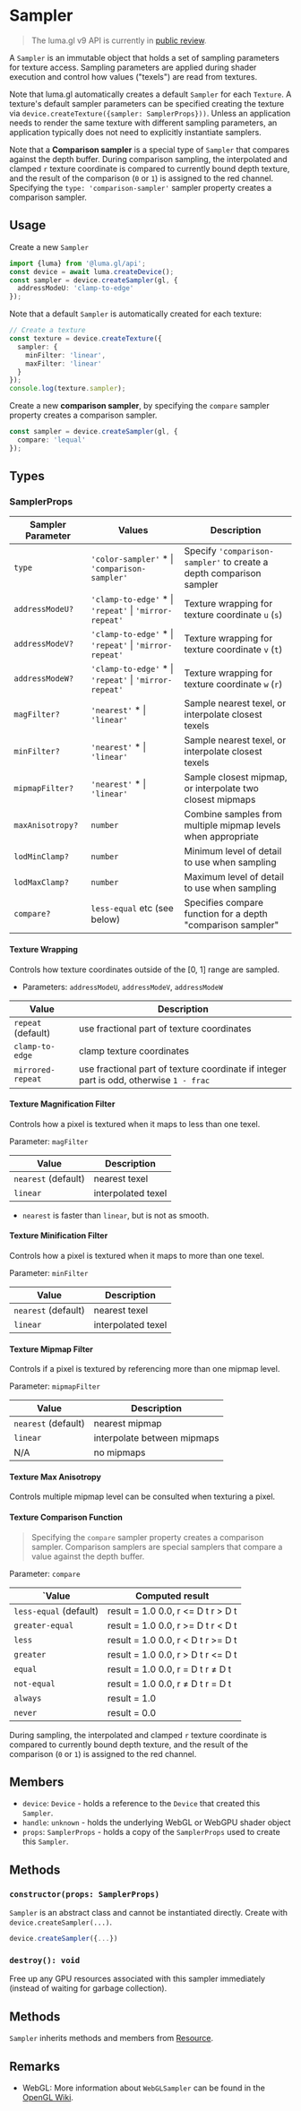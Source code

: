 # Sampler

> The luma.gl v9 API is currently in [public review](/docs/public-review).

A `Sampler` is an immutable object that holds a set of sampling parameters for texture access.
Sampling parameters are applied during shader execution and control how values ("texels")
are read from textures.

Note that luma.gl automatically creates a default `Sampler` for each `Texture`.
A texture's default sampler parameters can be specified creating the texture via `device.createTexture({sampler: SamplerProps}))`.
Unless an application needs to render the same texture with different sampling parameters,
an application typically does not need to explicitly instantiate samplers.

Note that a **Comparison sampler** is a special type of `Sampler` that compares against the depth buffer.
During comparison sampling, the interpolated and clamped `r` texture coordinate is compared to currently bound depth texture,
and the result of the comparison (`0` or `1`) is assigned to the red channel.
Specifying the `type: 'comparison-sampler'` sampler property creates a comparison sampler.

## Usage

Create a new `Sampler`

```typescript
import {luma} from '@luma.gl/api';
const device = await luma.createDevice();
const sampler = device.createSampler(gl, {
  addressModeU: 'clamp-to-edge'
});
```

Note that a default `Sampler` is automatically created for each texture:

```typescript
// Create a texture
const texture = device.createTexture({
  sampler: {
    minFilter: 'linear',
    maxFilter: 'linear'
  }
});
console.log(texture.sampler);
```

Create a new **comparison sampler**, by specifying the `compare` sampler property creates a comparison sampler.

```typescript
const sampler = device.createSampler(gl, {
  compare: 'lequal'
});
```

## Types

### SamplerProps

| Sampler Parameter | Values                                                  | Description                                                         |
| ----------------- | ------------------------------------------------------- | ------------------------------------------------------------------- |
| `type`            | `'color-sampler'` \* \| `'comparison-sampler'`          | Specify `'comparison-sampler'` to create a depth comparison sampler |
| `addressModeU?`   | `'clamp-to-edge'` \* \| `'repeat'` \| `'mirror-repeat'` | Texture wrapping for texture coordinate `u` (`s`)                   |
| `addressModeV?`   | `'clamp-to-edge'` \* \| `'repeat'` \| `'mirror-repeat'` | Texture wrapping for texture coordinate `v` (`t`)                   |
| `addressModeW?`   | `'clamp-to-edge'` \* \| `'repeat'` \| `'mirror-repeat'` | Texture wrapping for texture coordinate `w` (`r`)                   |
| `magFilter?`      | `'nearest'` \* \| `'linear'`                            | Sample nearest texel, or interpolate closest texels                 |
| `minFilter?`      | `'nearest'` \* \| `'linear'`                            | Sample nearest texel, or interpolate closest texels                 |
| `mipmapFilter?`   | `'nearest'` \* \| `'linear'`                            | Sample closest mipmap, or interpolate two closest mipmaps           |
| `maxAnisotropy?`  | `number`                                                | Combine samples from multiple mipmap levels when appropriate        |
| `lodMinClamp?`    | `number`                                                | Minimum level of detail to use when sampling                        |
| `lodMaxClamp?`    | `number`                                                | Maximum level of detail to use when sampling                        |
| `compare?`        | `less-equal` etc (see below)                            | Specifies compare function for a depth "comparison sampler"         |

#### Texture Wrapping

Controls how texture coordinates outside of the [0, 1] range are sampled.

- Parameters: `addressModeU`, `addressModeV`, `addressModeW`

| Value              | Description                                                                            |
| ------------------ | -------------------------------------------------------------------------------------- |
| `repeat` (default) | use fractional part of texture coordinates                                             |
| `clamp-to-edge`    | clamp texture coordinates                                                              |
| `mirrored-repeat`  | use fractional part of texture coordinate if integer part is odd, otherwise `1 - frac` |

#### Texture Magnification Filter

Controls how a pixel is textured when it maps to less than one texel.

Parameter: `magFilter`

| Value               | Description        |
| ------------------- | ------------------ |
| `nearest` (default) | nearest texel      |
| `linear`            | interpolated texel |

- `nearest` is faster than `linear`, but is not as smooth.

#### Texture Minification Filter

Controls how a pixel is textured when it maps to more than one texel.

Parameter: `minFilter`

| Value               | Description        |
| ------------------- | ------------------ |
| `nearest` (default) | nearest texel      |
| `linear`            | interpolated texel |

#### Texture Mipmap Filter

Controls if a pixel is textured by referencing more than one mipmap level.

Parameter: `mipmapFilter`

| Value               | Description                 |
| ------------------- | --------------------------- |
| `nearest` (default) | nearest mipmap              |
| `linear`            | interpolate between mipmaps |
| N/A                 | no mipmaps                  |

#### Texture Max Anisotropy

Controls multiple mipmap level can be consulted when texturing a pixel.

#### Texture Comparison Function

> Specifying the `compare` sampler property creates a comparison sampler.
> Comparison samplers are special samplers that compare a value against the depth buffer.

Parameter: `compare`

| `Value                 | Computed result                    |
| ---------------------- | ---------------------------------- |
| `less-equal` (default) | result = 1.0 0.0, r <= D t r > D t |
| `greater-equal`        | result = 1.0 0.0, r >= D t r < D t |
| `less`                 | result = 1.0 0.0, r < D t r >= D t |
| `greater`              | result = 1.0 0.0, r > D t r <= D t |
| `equal`                | result = 1.0 0.0, r = D t r ≠ D t  |
| `not-equal`            | result = 1.0 0.0, r ≠ D t r = D t  |
| `always`               | result = 1.0                       |
| `never`                | result = 0.0                       |

During sampling, the interpolated and clamped `r` texture coordinate is compared to currently bound depth texture,
and the result of the comparison (`0` or `1`) is assigned to the red channel.

## Members

- `device`: `Device` - holds a reference to the `Device` that created this `Sampler`.
- `handle`: `unknown` - holds the underlying WebGL or WebGPU shader object
- `props`: `SamplerProps` - holds a copy of the `SamplerProps` used to create this `Sampler`.

## Methods

### `constructor(props: SamplerProps)`

`Sampler` is an abstract class and cannot be instantiated directly. Create with `device.createSampler(...)`.

```typescript
device.createSampler({...})
```

### `destroy(): void`

Free up any GPU resources associated with this sampler immediately (instead of waiting for garbage collection).

## Methods

`Sampler` inherits methods and members from [Resource](/docs/modules/api/api-reference/resources/resource.md).

## Remarks

- WebGL: More information about `WebGLSampler` can be found in the [OpenGL Wiki](https://www.khronos.org/opengl/wiki/Sampler_Object).

